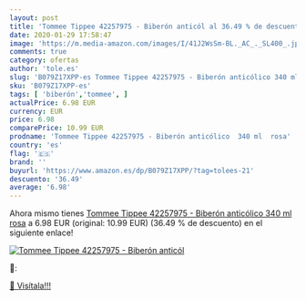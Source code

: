 ```yaml
---
layout: post
title: 'Tommee Tippee 42257975 - Biberón anticól al 36.49 % de descuento'
date: 2020-01-29 17:58:47
image: 'https://m.media-amazon.com/images/I/41J2WsSm-BL._AC_._SL400_.jpg'
comments: true
category: ofertas
author: 'tole.es'
slug: 'B079Z17XPP-es Tommee Tippee 42257975 - Biberón anticólico 340 ml rosa'
sku: 'B079Z17XPP-es'
tags: [ 'biberón','tommee', ]
actualPrice: 6.98 EUR
currency: EUR
price: 6.98
comparePrice: 10.99 EUR
prodname: 'Tommee Tippee 42257975 - Biberón anticólico  340 ml  rosa'
country: 'es'
flag: '🇪🇸'
brand: ''
buyurl: 'https://www.amazon.es/dp/B079Z17XPP/?tag=tolees-21'
descuento: '36.49'
average: '6.98'
---
```


Ahora mismo tienes [Tommee Tippee 42257975 - Biberón anticólico  340 ml  rosa](https://www.amazon.es/dp/B079Z17XPP/?tag=tolees-21) a 6.98 EUR (original: 10.99 EUR) (36.49 %  de descuento) en el siguiente enlace!

[![Tommee Tippee 42257975 - Biberón anticól](https://m.media-amazon.com/images/I/41J2WsSm-BL._AC_._SL400_.jpg)](https://www.amazon.es/dp/B079Z17XPP/?tag=tolees-21)

🔎:


[🛒 Visítala!!!](https://www.amazon.es/dp/B079Z17XPP/?tag=tolees-21)
